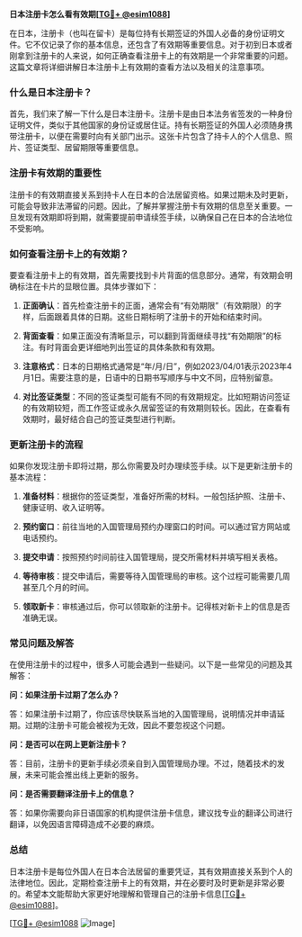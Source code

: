 **日本注册卡怎么看有效期[[TG💪+ @esim1088](https://t.me/s/esim1088)]**

在日本，注册卡（也叫在留卡）是每位持有长期签证的外国人必备的身份证明文件。它不仅记录了你的基本信息，还包含了有效期等重要信息。对于初到日本或者刚拿到注册卡的人来说，如何正确查看注册卡上的有效期是一个非常重要的问题。这篇文章将详细讲解日本注册卡上有效期的查看方法以及相关的注意事项。

### 什么是日本注册卡？

首先，我们来了解一下什么是日本注册卡。注册卡是由日本法务省签发的一种身份证明文件，类似于其他国家的身份证或居住证。持有长期签证的外国人必须随身携带注册卡，以便在需要时向有关部门出示。这张卡片包含了持卡人的个人信息、照片、签证类型、居留期限等重要信息。

### 注册卡有效期的重要性

注册卡的有效期直接关系到持卡人在日本的合法居留资格。如果过期未及时更新，可能会导致非法滞留的问题。因此，了解并掌握注册卡有效期的信息至关重要。一旦发现有效期即将到期，就需要提前申请续签手续，以确保自己在日本的合法地位不受影响。

### 如何查看注册卡上的有效期？

要查看注册卡上的有效期，首先需要找到卡片背面的信息部分。通常，有效期会明确标注在卡片的显眼位置。具体步骤如下：

1. **正面确认**：首先检查注册卡的正面，通常会有“有効期限”（有效期限）的字样，后面跟着具体的日期。这些日期标明了注册卡的开始和结束时间。

2. **背面查看**：如果正面没有清晰显示，可以翻到背面继续寻找“有効期限”的标注。有时背面会更详细地列出签证的具体条款和有效期。

3. **注意格式**：日本的日期格式通常是“年/月/日”，例如2023/04/01表示2023年4月1日。需要注意的是，日语中的日期书写顺序与中文不同，应特别留意。

4. **对比签证类型**：不同的签证类型可能有不同的有效期规定。比如短期访问签证的有效期较短，而工作签证或永久居留签证的有效期则较长。因此，在查看有效期时，最好结合自己的签证类型进行判断。

### 更新注册卡的流程

如果你发现注册卡即将过期，那么你需要及时办理续签手续。以下是更新注册卡的基本流程：

1. **准备材料**：根据你的签证类型，准备好所需的材料。一般包括护照、注册卡、健康证明、收入证明等。

2. **预约窗口**：前往当地的入国管理局预约办理窗口的时间。可以通过官方网站或电话预约。

3. **提交申请**：按照预约时间前往入国管理局，提交所需材料并填写相关表格。

4. **等待审核**：提交申请后，需要等待入国管理局的审核。这个过程可能需要几周甚至几个月的时间。

5. **领取新卡**：审核通过后，你可以领取新的注册卡。记得核对新卡上的信息是否准确无误。

### 常见问题及解答

在使用注册卡的过程中，很多人可能会遇到一些疑问。以下是一些常见的问题及其解答：

**问：如果注册卡过期了怎么办？**

答：如果注册卡过期了，你应该尽快联系当地的入国管理局，说明情况并申请延期。过期的注册卡可能会被视为无效，因此不要忽视这个问题。

**问：是否可以在网上更新注册卡？**

答：目前，注册卡的更新手续必须亲自到入国管理局办理。不过，随着技术的发展，未来可能会推出线上更新的服务。

**问：是否需要翻译注册卡上的信息？**

答：如果你需要向非日语国家的机构提供注册卡信息，建议找专业的翻译公司进行翻译，以免因语言障碍造成不必要的麻烦。

### 总结

日本注册卡是每位外国人在日本合法居留的重要凭证，其有效期直接关系到个人的法律地位。因此，定期检查注册卡上的有效期，并在必要时及时更新是非常必要的。希望本文能帮助大家更好地理解和管理自己的注册卡信息[[TG💪+ @esim1088](https://t.me/s/esim1088)]。

[[TG💪+ @esim1088](https://t.me/s/esim1088) ![Image](https://i.postimg.cc/4NQfJmqS/Snipaste-2025-05-13-00-14-12.png)]